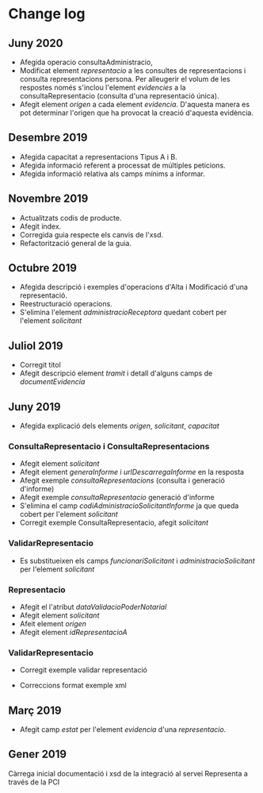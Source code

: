 # Change log

## Juny 2020
- Afegida operacio consultaAdministracio,
- Modificat element _representacio_ a les consultes de representacions i consulta representacions persona. Per alleugerir el volum de les respostes només s'inclou l'element _evidencies_ a la consultaRepresentacio (consulta d'una representació única).
- Afegit element _origen_ a cada element _evidencia_. D'aquesta manera es pot determinar l'origen que ha provocat la creació d'aquesta evidència.

## Desembre 2019
- Afegida capacitat a representacions Tipus A i B.
- Afegida informació referent a processat de múltiples peticions.
- Afegida informació relativa als camps mínims a informar.

## Novembre 2019
- Actualitzats codis de producte.
- Afegit índex.
- Corregida guia respecte els canvis de l'xsd.
- Refactorització general de la guia.

## Octubre 2019
- Afegida descripció i exemples d'operacions d'Alta i Modificació d'una representació.
- Reestructuració operacions.
- S'elimina l'element _administracioReceptora_ quedant cobert per l'element _solicitant_

## Juliol 2019
- Corregit titol
- Afegit descripció element _tramit_ i detall d'alguns camps de _documentEvidencia_

## Juny 2019
- Afegida explicació dels elements _origen_, _solicitant_, _capacitat_

### ConsultaRepresentacio i ConsultaRepresentacions
- Afegit element _solicitant_
- Afegit element _generaInforme_ i _urlDescarregaInforme_ en la resposta
- Afegit exemple _consultaRepresentacions_ (consulta i  generació d'informe)
- Afegit exemple _consultaRepresentacio_ generació d'informe
- S'elimina el camp _codiAdministracioSolicitantInforme_ ja que queda cobert per l'element _solicitant_
- Corregit exemple ConsultaRepresentacio, afegit _solicitant_
### ValidarRepresentacio
- Es substitueixen els camps _funcionariSolicitant_ i _administracioSolicitant_ per l'element _solicitant_

### Representacio
- Afegit el l'atribut _dataValidacioPoderNotarial_
- Afegit element _solicitant_
- Afeit element _origen_
- Afegit element _idRepresentacioA_

### ValidarRepresentacio
- Corregit exemple validar representació

- Correccions format exemple xml

## Març 2019
- Afegit camp _estat_ per l'element _evidencia_ d'una _representacio_.

## Gener 2019
Càrrega inicial documentació i xsd de la integració al servei Representa a través de la PCI
